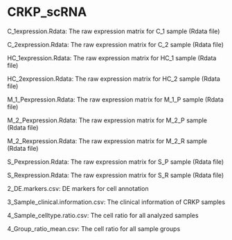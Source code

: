 # CRKP_scRNA

C_1expression.Rdata: The raw expression matrix for C_1 sample (Rdata file)

C_2expression.Rdata: The raw expression matrix for C_2 sample (Rdata file)

HC_1expression.Rdata: The raw expression matrix for HC_1 sample (Rdata file)

HC_2expression.Rdata: The raw expression matrix for HC_2 sample (Rdata file)

M_1_Pexpression.Rdata: The raw expression matrix for M_1_P sample (Rdata file)

M_2_Pexpression.Rdata: The raw expression matrix for M_2_P sample (Rdata file)

M_2_Rexpression.Rdata: The raw expression matrix for M_2_R sample (Rdata file)

S_Pexpression.Rdata: The raw expression matrix for S_P sample (Rdata file)

S_Rexpression.Rdata: The raw expression matrix for S_R sample (Rdata file)

2_DE.markers.csv: DE markers for cell annotation

3_Sample_clinical.information.csv: The clinical information of CRKP samples

4_Sample_celltype.ratio.csv: The cell ratio for all analyzed samples

4_Group_ratio_mean.csv: The cell ratio for all sample groups
